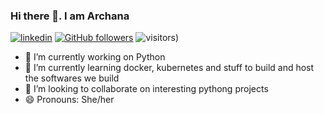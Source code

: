 ### Hi there 👋. I am Archana

[![linkedin](https://img.shields.io/badge/LinkedIn-blue?style=flat&logo=linkedin&labelColor=blue)](https://www.linkedin.com/in/archana-alva-ba246440/)
[![GitHub followers](https://img.shields.io/github/followers/priteshgohil?label=Follow&style=social)](https://github.com/aalva14)
![visitors](https://visitor-badge.glitch.me/badge?page_id=aalva14&left_color=green&right_color=red))

- 🔭 I’m currently working on Python
- 🌱 I’m currently learning docker, kubernetes and stuff to build and host the softwares we build
- 👯 I’m looking to collaborate on interesting pythong projects
- 😄 Pronouns: She/her
<!--


**aalva14/aalva14** is a ✨ _special_ ✨ repository because its `README.md` (this file) appears on your GitHub profile.

Here are some ideas to get you started:

- 🔭 I’m currently working on 
- 🌱 I’m currently learning docker, kubernetes and stuff to build and host the softwares we build
- 👯 I’m looking to collaborate on interesting pythong projects
- 🤔 I’m looking for help with ...
- 💬 Ask me about ...
- 📫 How to reach me: ...
- 😄 Pronouns: ...
- ⚡ Fun fact: ...
-->

